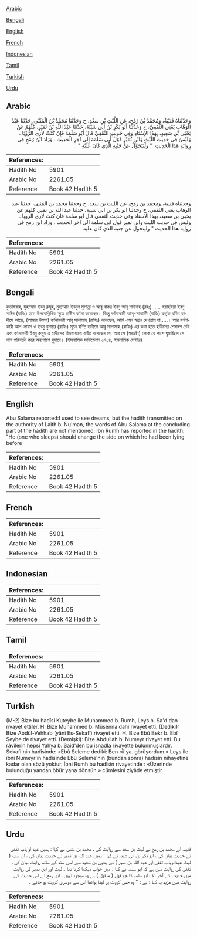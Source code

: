 [Arabic](#arabic)

[Bengali](#bengali)

[English](#english)

[French](#french)

[Indonesian](#indonesian)

[Tamil](#tamil)

[Turkish](#turkish)

[Urdu](#urdu)

## Arabic


<div dir="rtl" lang="ar" style={{fontSize:'larger',backgroundColor:'#f8f9fa',padding:20}}>
وَحَدَّثَنَاهُ قُتَيْبَةُ، وَمُحَمَّدُ بْنُ رُمْحٍ، عَنِ اللَّيْثِ بْنِ سَعْدٍ، ح وَحَدَّثَنَا مُحَمَّدُ بْنُ الْمُثَنَّى، حَدَّثَنَا عَبْدُ الْوَهَّابِ يَعْنِي الثَّقَفِيَّ، ح وَحَدَّثَنَا أَبُو بَكْرِ بْنُ أَبِي شَيْبَةَ، حَدَّثَنَا عَبْدُ اللَّهِ بْنُ نُمَيْرٍ، كُلُّهُمْ عَنْ يَحْيَى بْنِ سَعِيدٍ، بِهَذَا الإِسْنَادِ وَفِي حَدِيثِ الثَّقَفِيِّ قَالَ أَبُو سَلَمَةَ فَإِنْ كُنْتُ لأَرَى الرُّؤْيَا ‏.‏ وَلَيْسَ فِي حَدِيثِ اللَّيْثِ وَابْنِ نُمَيْرٍ قَوْلُ أَبِي سَلَمَةَ إِلَى آخِرِ الْحَدِيثِ ‏.‏ وَزَادَ ابْنُ رُمْحٍ فِي رِوَايَةِ هَذَا الْحَدِيثِ ‏ "‏ وَلْيَتَحَوَّلْ عَنْ جَنْبِهِ الَّذِي كَانَ عَلَيْهِ ‏"‏ ‏.‏
</div>
<div style={{backgroundColor:'#f8f9fa',padding:20, marginBottom: 10}}><table> <thead> <tr> <th>References:</th> <th></th> </tr> </thead> <tbody><tr><td>Hadith No</td><td>5901</td></tr><tr><td>Arabic No</td><td>2261.05</td></tr><tr><td>Reference</td><td>Book 42 Hadith 5</td></tr></tbody></table></div>


<div dir="rtl" lang="ar" style={{fontSize:'larger',backgroundColor:'#f8f9fa',padding:20}}>
وحدثناه قتيبة، ومحمد بن رمح، عن الليث بن سعد، ح وحدثنا محمد بن المثنى، حدثنا عبد الوهاب يعني الثقفي، ح وحدثنا ابو بكر بن ابي شيبة، حدثنا عبد الله بن نمير، كلهم عن يحيى بن سعيد، بهذا الاسناد وفي حديث الثقفي قال ابو سلمة فان كنت لارى الرويا . وليس في حديث الليث وابن نمير قول ابي سلمة الى اخر الحديث . وزاد ابن رمح في رواية هذا الحديث " وليتحول عن جنبه الذي كان عليه
</div>
<div style={{backgroundColor:'#f8f9fa',padding:20, marginBottom: 10}}><table> <thead> <tr> <th>References:</th> <th></th> </tr> </thead> <tbody><tr><td>Hadith No</td><td>5901</td></tr><tr><td>Arabic No</td><td>2261.05</td></tr><tr><td>Reference</td><td>Book 42 Hadith 5</td></tr></tbody></table></div>

## Bengali


<div dir="ltr" lang="bn" style={{fontSize:'larger',backgroundColor:'#f8f9fa',padding:20}}>
কুতাইবাহ, মুহাম্মাদ ইবনু রুমূহ, মুহাম্মাদ ইবনুল মুসান্না ও আবূ বাকর ইবনু আবূ শাইবাহ (রহঃ) ..... ইয়াহইয়া ইবনু সাঈদ (রাযিঃ) হতে উপরোল্লিখিত সূত্রে হাদীস বর্ণনা করেছেন। কিন্তু বর্ণনাকারী আসূ-সাকাফী (রাযিঃ) কর্তৃক বর্ণিত হাদীসে আছে, (আমার উস্তায) বর্ণনাকারী আবূ সালামাহ্ (রাযিঃ) বলেছেন, আমি এমন স্বপ্নও দেখতাম যা.....। আর বর্ণনাকারী আল-লায়স ও ইবনু নুমায়র (রাযিঃ) সূত্রে বর্ণিত হাদীসে আবূ সালামাহ্ (রাযিঃ) এর কথা হতে হাদীসের শেষাংশ নেই এবং বর্ণনাকারী ইবনু রুমূহ এ হাদীসের রিওয়ায়াতে বর্ধিত বলেছেন যে, আর সে (স্বপ্নদ্রষ্টা) লোক যে পাশে ঘুমাচ্ছিল সে পাশ পরিবর্তন করে অন্যপাশে ঘুমাবে। (ইসলামিক ফাউন্ডেশন ৫৭০৪, ইসলামিক সেন্টার)
</div>
<div style={{backgroundColor:'#f8f9fa',padding:20, marginBottom: 10}}><table> <thead> <tr> <th>References:</th> <th></th> </tr> </thead> <tbody><tr><td>Hadith No</td><td>5901</td></tr><tr><td>Arabic No</td><td>2261.05</td></tr><tr><td>Reference</td><td>Book 42 Hadith 5</td></tr></tbody></table></div>

## English


<div dir="ltr" lang="en" style={{fontSize:'larger',backgroundColor:'#f8f9fa',padding:20}}>
Abu Salama reported:I used to see dreams, but the hadith transmitted on the authority of Laith b. Nu'man, the words of Abu Salama at the concluding part of the hadith are not mentioned. Ibn Rumh has reported in the hadith: "He (one who sleeps) should change the side on which he had been lying before
</div>
<div style={{backgroundColor:'#f8f9fa',padding:20, marginBottom: 10}}><table> <thead> <tr> <th>References:</th> <th></th> </tr> </thead> <tbody><tr><td>Hadith No</td><td>5901</td></tr><tr><td>Arabic No</td><td>2261.05</td></tr><tr><td>Reference</td><td>Book 42 Hadith 5</td></tr></tbody></table></div>

## French


<div dir="ltr" lang="fr" style={{fontSize:'larger',backgroundColor:'#f8f9fa',padding:20}}>

</div>
<div style={{backgroundColor:'#f8f9fa',padding:20, marginBottom: 10}}><table> <thead> <tr> <th>References:</th> <th></th> </tr> </thead> <tbody><tr><td>Hadith No</td><td>5901</td></tr><tr><td>Arabic No</td><td>2261.05</td></tr><tr><td>Reference</td><td>Book 42 Hadith 5</td></tr></tbody></table></div>

## Indonesian


<div dir="ltr" lang="id" style={{fontSize:'larger',backgroundColor:'#f8f9fa',padding:20}}>

</div>
<div style={{backgroundColor:'#f8f9fa',padding:20, marginBottom: 10}}><table> <thead> <tr> <th>References:</th> <th></th> </tr> </thead> <tbody><tr><td>Hadith No</td><td>5901</td></tr><tr><td>Arabic No</td><td>2261.05</td></tr><tr><td>Reference</td><td>Book 42 Hadith 5</td></tr></tbody></table></div>

## Tamil


<div dir="ltr" lang="ta" style={{fontSize:'larger',backgroundColor:'#f8f9fa',padding:20}}>

</div>
<div style={{backgroundColor:'#f8f9fa',padding:20, marginBottom: 10}}><table> <thead> <tr> <th>References:</th> <th></th> </tr> </thead> <tbody><tr><td>Hadith No</td><td>5901</td></tr><tr><td>Arabic No</td><td>2261.05</td></tr><tr><td>Reference</td><td>Book 42 Hadith 5</td></tr></tbody></table></div>

## Turkish


<div dir="ltr" lang="tr" style={{fontSize:'larger',backgroundColor:'#f8f9fa',padding:20}}>
(M-2) Bize bu hadîsi Kuteybe ile Muhammed b. Rumh, Leys h. Sa'd'dan rivayet ettiler. H. Bize Muhammed b. Müsenna dahî rivayet etti. (Dediki): Bize Abdül-Vehhab (yâni Es-Sekafî) rivayet etti. H. Bize Ebû Bekr b. Ebî Şeybe de rivayet etti. (Demişki): Bize Abdullah b. Numeyr rivayet etti. Bu râvilerin hepsi Yahya b. Said'den bu isnadla rivayette bulunmuşlardır. Sekafi'nin hadîsinde: «Ebû Seleme dediki: Ben rü'ya. görüyordum.» Leys ile îbni Numeyr'in hadîsinde Ebû Seleme'nin (bundan sonra) hadîsin nihayetine kadar olan sözü yoktur. İbni Rumh bu hadîsin rivayetinde : «Üzerinde bulunduğu yandan öbür yana dönsün.» cümlesini ziyâde etmiştir
</div>
<div style={{backgroundColor:'#f8f9fa',padding:20, marginBottom: 10}}><table> <thead> <tr> <th>References:</th> <th></th> </tr> </thead> <tbody><tr><td>Hadith No</td><td>5901</td></tr><tr><td>Arabic No</td><td>2261.05</td></tr><tr><td>Reference</td><td>Book 42 Hadith 5</td></tr></tbody></table></div>

## Urdu


<div dir="rtl" lang="ur" style={{fontSize:'larger',backgroundColor:'#f8f9fa',padding:20}}>
قتیبہ اور محمد بن رمح نے لیث بن سعد سے روایت کی ، محمد بن مثنیٰ نے کہا : ہمیں عبد لواہاب ثقفی نے حدیث بیان کی ، ابو بکر بن ابی شیبہ نے کہا : ہمیں عبد اللہ بن نمیر نے حدیث بیان کی ، ان سب ( لیث عبدالوہاب ثقفی ٰاور عبد اللہ بن نمیر ) نے یحییٰ بن سعید سے اسی سند کے ساتھ روایت بیان کی ، ثقفیٰ کی روایت میں ہے کہ ابو سلمہ نے کہا : میں خواب دیکھا کرتا تھا ۔ لیث اور ابن نمیر کی روایت میں حدیث کے آخر تک ابو سلمہ کا جو قول ( منقول ) ہے وہ موجود نہیں ، ابن رمح نے اس حدیث کی روایت میں مزید یہ کہا : ہے : " وہ جس کروٹ پر لیٹا ہواتھا اس سے دوسری کروٹ ہو جائے ۔
</div>
<div style={{backgroundColor:'#f8f9fa',padding:20, marginBottom: 10}}><table> <thead> <tr> <th>References:</th> <th></th> </tr> </thead> <tbody><tr><td>Hadith No</td><td>5901</td></tr><tr><td>Arabic No</td><td>2261.05</td></tr><tr><td>Reference</td><td>Book 42 Hadith 5</td></tr></tbody></table></div>